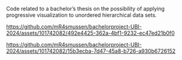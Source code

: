 Code related to a bachelor’s thesis on the possibility of applying progressive visualization to unordered hierarchical data sets.

https://github.com/mR4smussen/bachelorproject-UBI-2024/assets/101742082/492e4425-362a-4bf1-9232-ec47ed21b0f0

https://github.com/mR4smussen/bachelorproject-UBI-2024/assets/101742082/15b3ecba-7d47-45a8-b726-a930b6726152

